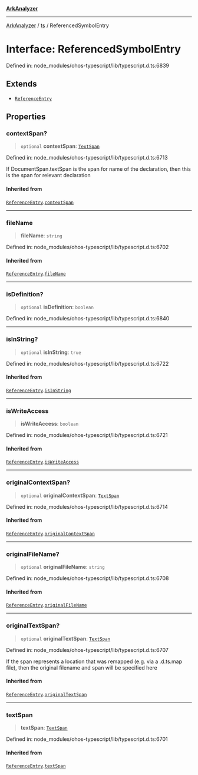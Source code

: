 [**ArkAnalyzer**](../../../../README.md)

***

[ArkAnalyzer](../../../../globals.md) / [ts](../README.md) / ReferencedSymbolEntry

# Interface: ReferencedSymbolEntry

Defined in: node\_modules/ohos-typescript/lib/typescript.d.ts:6839

## Extends

- [`ReferenceEntry`](ReferenceEntry.md)

## Properties

### contextSpan?

> `optional` **contextSpan**: [`TextSpan`](TextSpan.md)

Defined in: node\_modules/ohos-typescript/lib/typescript.d.ts:6713

If DocumentSpan.textSpan is the span for name of the declaration,
then this is the span for relevant declaration

#### Inherited from

[`ReferenceEntry`](ReferenceEntry.md).[`contextSpan`](ReferenceEntry.md#contextspan)

***

### fileName

> **fileName**: `string`

Defined in: node\_modules/ohos-typescript/lib/typescript.d.ts:6702

#### Inherited from

[`ReferenceEntry`](ReferenceEntry.md).[`fileName`](ReferenceEntry.md#filename)

***

### isDefinition?

> `optional` **isDefinition**: `boolean`

Defined in: node\_modules/ohos-typescript/lib/typescript.d.ts:6840

***

### isInString?

> `optional` **isInString**: `true`

Defined in: node\_modules/ohos-typescript/lib/typescript.d.ts:6722

#### Inherited from

[`ReferenceEntry`](ReferenceEntry.md).[`isInString`](ReferenceEntry.md#isinstring)

***

### isWriteAccess

> **isWriteAccess**: `boolean`

Defined in: node\_modules/ohos-typescript/lib/typescript.d.ts:6721

#### Inherited from

[`ReferenceEntry`](ReferenceEntry.md).[`isWriteAccess`](ReferenceEntry.md#iswriteaccess)

***

### originalContextSpan?

> `optional` **originalContextSpan**: [`TextSpan`](TextSpan.md)

Defined in: node\_modules/ohos-typescript/lib/typescript.d.ts:6714

#### Inherited from

[`ReferenceEntry`](ReferenceEntry.md).[`originalContextSpan`](ReferenceEntry.md#originalcontextspan)

***

### originalFileName?

> `optional` **originalFileName**: `string`

Defined in: node\_modules/ohos-typescript/lib/typescript.d.ts:6708

#### Inherited from

[`ReferenceEntry`](ReferenceEntry.md).[`originalFileName`](ReferenceEntry.md#originalfilename)

***

### originalTextSpan?

> `optional` **originalTextSpan**: [`TextSpan`](TextSpan.md)

Defined in: node\_modules/ohos-typescript/lib/typescript.d.ts:6707

If the span represents a location that was remapped (e.g. via a .d.ts.map file),
then the original filename and span will be specified here

#### Inherited from

[`ReferenceEntry`](ReferenceEntry.md).[`originalTextSpan`](ReferenceEntry.md#originaltextspan)

***

### textSpan

> **textSpan**: [`TextSpan`](TextSpan.md)

Defined in: node\_modules/ohos-typescript/lib/typescript.d.ts:6701

#### Inherited from

[`ReferenceEntry`](ReferenceEntry.md).[`textSpan`](ReferenceEntry.md#textspan)
